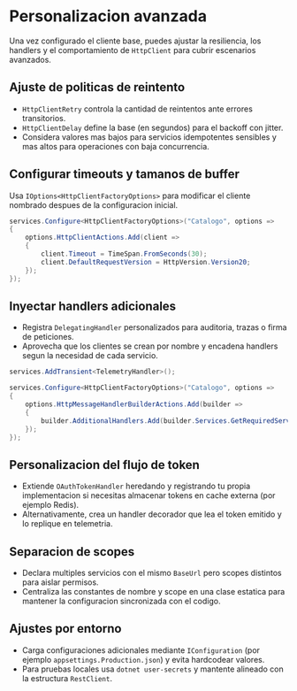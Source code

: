 # Personalizacion avanzada

Una vez configurado el cliente base, puedes ajustar la resiliencia, los handlers y el comportamiento de `HttpClient` para cubrir escenarios avanzados.

## Ajuste de politicas de reintento
- `HttpClientRetry` controla la cantidad de reintentos ante errores transitorios.
- `HttpClientDelay` define la base (en segundos) para el backoff con jitter.
- Considera valores mas bajos para servicios idempotentes sensibles y mas altos para operaciones con baja concurrencia.

## Configurar timeouts y tamanos de buffer
Usa `IOptions<HttpClientFactoryOptions>` para modificar el cliente nombrado despues de la configuracion inicial.

```csharp
services.Configure<HttpClientFactoryOptions>("Catalogo", options =>
{
    options.HttpClientActions.Add(client =>
    {
        client.Timeout = TimeSpan.FromSeconds(30);
        client.DefaultRequestVersion = HttpVersion.Version20;
    });
});
```

## Inyectar handlers adicionales
- Registra `DelegatingHandler` personalizados para auditoria, trazas o firma de peticiones.
- Aprovecha que los clientes se crean por nombre y encadena handlers segun la necesidad de cada servicio.

```csharp
services.AddTransient<TelemetryHandler>();

services.Configure<HttpClientFactoryOptions>("Catalogo", options =>
{
    options.HttpMessageHandlerBuilderActions.Add(builder =>
    {
        builder.AdditionalHandlers.Add(builder.Services.GetRequiredService<TelemetryHandler>());
    });
});
```

## Personalizacion del flujo de token
- Extiende `OAuthTokenHandler` heredando y registrando tu propia implementacion si necesitas almacenar tokens en cache externa (por ejemplo Redis).
- Alternativamente, crea un handler decorador que lea el token emitido y lo replique en telemetria.

## Separacion de scopes
- Declara multiples servicios con el mismo `BaseUrl` pero scopes distintos para aislar permisos.
- Centraliza las constantes de nombre y scope en una clase estatica para mantener la configuracion sincronizada con el codigo.

## Ajustes por entorno
- Carga configuraciones adicionales mediante `IConfiguration` (por ejemplo `appsettings.Production.json`) y evita hardcodear valores.
- Para pruebas locales usa `dotnet user-secrets` y mantente alineado con la estructura `RestClient`.
